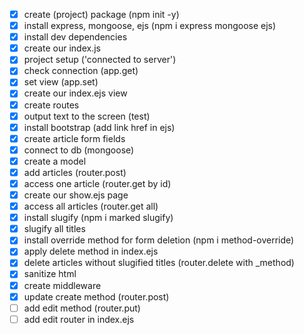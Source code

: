 - [x] create (project) package (npm init -y)
- [x] install express, mongoose, ejs (npm i express mongoose ejs)
- [x] install dev dependencies
- [x] create our index.js
- [x] project setup ('connected to server')
- [x] check connection (app.get)
- [x] set view (app.set)
- [x] create our index.ejs view
- [x] create routes
- [x] output text to the screen (test)
- [x] install bootstrap (add link href in ejs)
- [x] create article form fields
- [x] connect to db (mongoose)
- [x] create a model
- [x] add articles (router.post)
- [x] access one article (router.get by id)
- [x] create our show.ejs page
- [x] access all articles (router.get all)
- [x] install slugify (npm i marked slugify)
- [x] slugify all titles
- [x] install override method for form deletion (npm i method-override)
- [x] apply delete method in index.ejs
- [x] delete articles without slugified titles (router.delete with _method)
- [x] sanitize html
- [x] create middleware
- [x] update create method (router.post)
- [ ] add edit method (router.put)
- [ ] add edit router in index.ejs